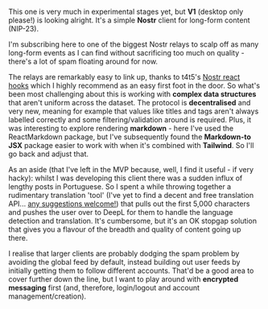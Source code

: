 This one is very much in experimental stages yet, but **V1** (desktop only please!) is looking alright. It's a simple **Nostr** client for long-form content (NIP-23). 

I'm subscribing here to one of the biggest Nostr relays to scalp off as many long-form events as I can find without sacrificing too much on quality - there's a lot of spam floating around for now. 

The relays are remarkably easy to link up, thanks to t4t5's [Nostr react hooks](https://github.com/t4t5/nostr-react) which I highly recommend as an easy first foot in the door. So what's been most challenging about this is working with **complex data structures** that aren't uniform across the dataset. The protocol is **decentralised** and very new, meaning for example that values like titles and tags aren't always labelled correctly and some filtering/validation around is required. Plus, it was interesting to explore rendering **markdown** - here I've used the ReactMarkdown package, but I've subsequently found the **Markdown-to JSX** package easier to work with when it's combined with **Tailwind**. So I'll go back and adjust that. 

As an aside (that I've left in the MVP because, well, I find it useful - if very hacky): whilst I was developing this client there was a sudden influx of lengthy posts in Portuguese. So I spent a while throwing together a rudimentary translation 'tool' (I've yet to find a decent and free translation API... [any suggestions welcome!](https://victorialampard.netlify.app/contact)) that pulls out the first 5,000 characters and pushes the user over to DeepL for them to handle the language detection and translation. It's cumbersome, but it's an OK stopgap solution that gives you a flavour of the breadth and quality of content going up there.

I realise that larger clients are probably dodging the spam problem by avoiding the global feed by default, instead building out user feeds by initially getting them to follow different accounts. That'd be a good area to cover further down the line, but I want to play around with **encrypted messaging** first (and, therefore, login/logout and account management/creation). 
